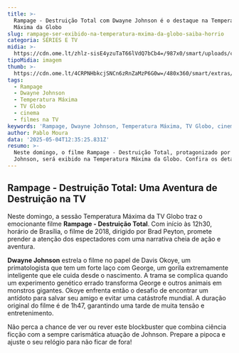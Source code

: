 ```yaml
---
title: >-
  Rampage - Destruição Total com Dwayne Johnson é o destaque na Temperatura
  Máxima da Globo
slug: rampage-ser-exibido-na-temperatura-mxima-da-globo-saiba-horrio
categoria: SÉRIES E TV
midia: >-
  https://cdn.ome.lt/zhlz-sisE4yzuTaT66lVdQ7bCb4=/987x0/smart/uploads/conteudo/fotos/rampage_LXmiKCR.jpg
tipoMidia: imagem
thumb: >-
  https://cdn.ome.lt/4CRPNHbkcjSNCn6zRnZaMzP6G0w=/480x360/smart/extras/conteudos/rampage_Lw82V4l.jpg
tags:
  - Rampage
  - Dwayne Johnson
  - Temperatura Máxima
  - TV Globo
  - cinema
  - filmes na TV
keywords: 'Rampage, Dwayne Johnson, Temperatura Máxima, TV Globo, cinema, filmes na TV'
author: Pablo Moura
data: '2025-05-04T12:35:25.831Z'
resumo: >-
  Neste domingo, o filme Rampage - Destruição Total, protagonizado por Dwayne
  Johnson, será exibido na Temperatura Máxima da Globo. Confira os detalhes!
---
```


## Rampage - Destruição Total: Uma Aventura de Destruição na TV

Neste domingo, a sessão Temperatura Máxima da TV Globo traz o emocionante filme **Rampage - Destruição Total**. Com início às 12h30, horário de Brasília, o filme de 2018, dirigido por Brad Peyton, promete prender a atenção dos espectadores com uma narrativa cheia de ação e aventura.

**Dwayne Johnson** estrela o filme no papel de Davis Okoye, um primatologista que tem um forte laço com George, um gorila extremamente inteligente que ele cuida desde o nascimento. A trama se complica quando um experimento genético errado transforma George e outros animais em monstros gigantes. Okoye enfrenta então o desafio de encontrar um antídoto para salvar seu amigo e evitar uma catástrofe mundial. A duração original do filme é de 1h47, garantindo uma tarde de muita tensão e entretenimento.

Não perca a chance de ver ou rever este blockbuster que combina ciência ficção com a sempre carismática atuação de Johnson. Prepare a pipoca e ajuste o seu relógio para não ficar de fora!
